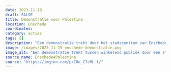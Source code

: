 ```yaml
---
date: 2023-11-19
draft: FALSE
title: Demonstratie voor Palestina
location: Enschede
coordinates: 
category: acties
tags: []
description: "Een demonstratie trekt door het stadscentrum van Enschede in solidariteit met Palestina. Mensen zwaaien met Palestijnse vlaggen en dragen borden."
image: /images/2023-11-19-enschede-demonstratie.png
image_alt: "Een demonstratie trekt tussen winkelend publiek door een stadscentrum heen. Mensen zwaaien met Palestijnse vlaggen en dragen borden. In de straat hangt winterverlichting. Het is een grauwe dag."
source_name: Enschede4Palestine
source: "https://imginn.com/p/C0e_C7cML-t/"
---
```


